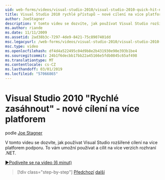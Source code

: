 ```yaml
---
uid: web-forms/videos/visual-studio-2010/visual-studio-2010-quick-hit-new-multi-targeting
title: Visual Studio 2010 rychlé přístupů – nové cílení na více platforem | Dokumentace Microsoftu
author: JoeStagner
description: V tomto videu se dozvíte, jak používat Visual Studio rozšířené cílení na více platforem podporu. To vám umožní používat a cílit na více verzích rozhraní .NET.
ms.author: riande
ms.date: 11/11/2009
ms.assetid: 2ad38b3c-7297-4de9-8421-75c8907401dd
msc.legacyurl: /web-forms/videos/visual-studio-2010/visual-studio-2010-quick-hit-new-multi-targeting
msc.type: video
ms.openlocfilehash: df4d4a522495c04d9b8e2b431930e90e393b1be4
ms.sourcegitcommit: 24b1f6decbb17bb22a45166e5fdb0845c65af498
ms.translationtype: MT
ms.contentlocale: cs-CZ
ms.lasthandoff: 03/01/2019
ms.locfileid: "57066865"
---
```

<a name="visual-studio-2010-quick-hit---new-multi-targeting"></a>Visual Studio 2010 "Rychlé zasáhnout" - nové cílení na více platforem
====================
podle [Joe Stagner](https://github.com/JoeStagner)

V tomto videu se dozvíte, jak používat Visual Studio rozšířené cílení na více platforem podporu. To vám umožní používat a cílit na více verzích rozhraní .NET.

[&#9654;Podívejte se na video (6 minut)](https://channel9.msdn.com/Blogs/ASP-NET-Site-Videos/visual-studio-2010-quick-hit-new-multi-targeting)

> [!div class="step-by-step"]
> [Předchozí](visual-studio-2010-quick-hit-new-web-project-template.md)
> [další](visual-studio-2010-quick-hit-websites-instead-of-web-projects.md)
